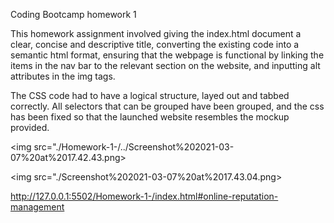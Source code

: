 Coding Bootcamp homework 1

This homework assignment involved giving the index.html document a clear, concise and descriptive title, converting the existing code into a semantic html format, ensuring that the webpage is functional by linking the items in the nav bar to the relevant section on the website, and inputting alt attributes in the img tags.

The CSS code had to have a logical structure, layed out and tabbed correctly. All selectors that can be grouped have been grouped, and the css has been fixed so that the launched website resembles the mockup provided.

<img src="./Homework-1-/../Screenshot%202021-03-07%20at%2017.42.43.png>

<img src="./Screenshot%202021-03-07%20at%2017.43.04.png>

http://127.0.0.1:5502/Homework-1-/index.html#online-reputation-management
